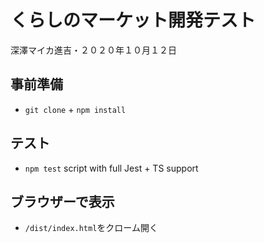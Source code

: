 

# くらしのマーケット開発テスト

深澤マイカ進吉・２０２０年１０月１２日

## 事前準備
 - `git clone` + `npm install`
 
## テスト
 - `npm test` script with full Jest + TS support

## ブラウザーで表示
 - `/dist/index.html`をクローム開く
